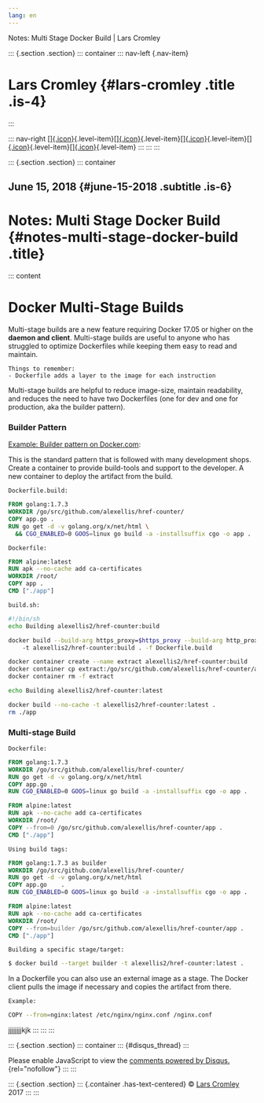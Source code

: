 ```yaml
---
lang: en
---
```


Notes: Multi Stage Docker Build \| Lars Cromley

::: {.section .section}
::: container
::: nav-left
[](https://cromleylabs.com){.nav-item}

# Lars Cromley {#lars-cromley .title .is-4}
:::

::: nav-right
[[]{.icon}](/about){.level-item}[[]{.icon}](/disclaimer){.level-item}[[]{.icon}](https://github.com/callmeradical){.level-item}[[]{.icon}](https://twitter.com/callmeradical){.level-item}[[]{.icon}](/index.xml){.level-item}
:::
:::
:::

::: {.section .section}
::: container
## June 15, 2018 {#june-15-2018 .subtitle .is-6}

# Notes: Multi Stage Docker Build {#notes-multi-stage-docker-build .title}

::: content
# Docker Multi-Stage Builds

Multi-stage builds are a new feature requiring Docker 17.05 or higher on
the **daemon and client**. Multi-stage builds are useful to anyone who
has struggled to optimize Dockerfiles while keeping them easy to read
and maintain.

    Things to remember:
    - Dockerfile adds a layer to the image for each instruction

Multi-stage builds are helpful to reduce image-size, maintain
readability, and reduces the need to have two Dockerfiles (one for dev
and one for production, aka the builder pattern).

### Builder Pattern

[Example: Builder pattern on
Docker.com](https://docs.docker.com/develop/develop-images/multistage-build/#before-multi-stage-builds):

This is the standard pattern that is followed with many development
shops. Create a container to provide build-tools and support to the
developer. A new container to deploy the artifact from the build.

`Dockerfile.build:`

``` dockerfile
FROM golang:1.7.3
WORKDIR /go/src/github.com/alexellis/href-counter/
COPY app.go .
RUN go get -d -v golang.org/x/net/html \
  && CGO_ENABLED=0 GOOS=linux go build -a -installsuffix cgo -o app .
```

`Dockerfile:`

``` dockerfile
FROM alpine:latest  
RUN apk --no-cache add ca-certificates
WORKDIR /root/
COPY app .
CMD ["./app"]  
```

`build.sh:`

``` sh
#!/bin/sh
echo Building alexellis2/href-counter:build

docker build --build-arg https_proxy=$https_proxy --build-arg http_proxy=$http_proxy \  
    -t alexellis2/href-counter:build . -f Dockerfile.build

docker container create --name extract alexellis2/href-counter:build  
docker container cp extract:/go/src/github.com/alexellis/href-counter/app ./app  
docker container rm -f extract

echo Building alexellis2/href-counter:latest

docker build --no-cache -t alexellis2/href-counter:latest .
rm ./app
```

### Multi-stage Build

`Dockerfile:`

``` dockerfile
FROM golang:1.7.3
WORKDIR /go/src/github.com/alexellis/href-counter/
RUN go get -d -v golang.org/x/net/html  
COPY app.go .
RUN CGO_ENABLED=0 GOOS=linux go build -a -installsuffix cgo -o app .

FROM alpine:latest  
RUN apk --no-cache add ca-certificates
WORKDIR /root/
COPY --from=0 /go/src/github.com/alexellis/href-counter/app .
CMD ["./app"]  
```

`Using build tags:`

``` dockerfile
FROM golang:1.7.3 as builder
WORKDIR /go/src/github.com/alexellis/href-counter/
RUN go get -d -v golang.org/x/net/html  
COPY app.go    .
RUN CGO_ENABLED=0 GOOS=linux go build -a -installsuffix cgo -o app .

FROM alpine:latest  
RUN apk --no-cache add ca-certificates
WORKDIR /root/
COPY --from=builder /go/src/github.com/alexellis/href-counter/app .
CMD ["./app"] 
```

`Building a specific stage/target:`

``` sh
$ docker build --target builder -t alexellis2/href-counter:latest .
```

In a Dockerfile you can also use an external image as a stage. The
Docker client pulls the image if necessary and copies the artifact from
there.

`Example:`

``` sh
COPY --from=nginx:latest /etc/nginx/nginx.conf /nginx.conf
```

jjjjjjjjkjk
:::
:::
:::

::: {.section .section}
::: container
::: {#disqus_thread}
:::

Please enable JavaScript to view the [comments powered by
Disqus.](https://disqus.com/?ref_noscript){rel="nofollow"}
:::
:::

::: {.section .section}
::: {.container .has-text-centered}
© [Lars Cromley](https://github.com/callmeradical) 2017
:::
:::

